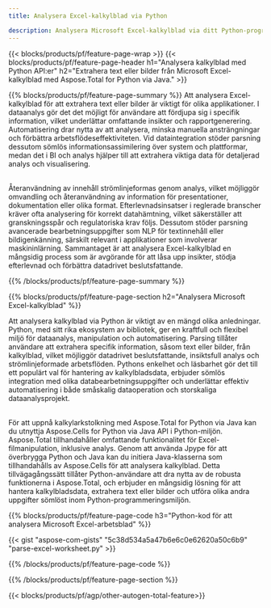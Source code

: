 ```yaml
---
title: Analysera Excel-kalkylblad via Python 

description: Analysera Microsoft Excel-kalkylblad via ditt Python-program. Extrahera text eller bilder med lätthet.
---
```


{{< blocks/products/pf/feature-page-wrap >}}
{{< blocks/products/pf/feature-page-header h1="Analysera kalkylblad med Python API:er" h2="Extrahera text eller bilder från Microsoft Excel-kalkylblad med Aspose.Total for Python via Java." >}}

{{% blocks/products/pf/feature-page-summary %}}
Att analysera Excel-kalkylblad för att extrahera text eller bilder är viktigt för olika applikationer. I dataanalys gör det det möjligt för användare att fördjupa sig i specifik information, vilket underlättar omfattande insikter och rapportgenerering. Automatisering drar nytta av att analysera, minska manuella ansträngningar och förbättra arbetsflödeseffektiviteten. Vid dataintegration stöder parsning dessutom sömlös informationsassimilering över system och plattformar, medan det i BI och analys hjälper till att extrahera viktiga data för detaljerad analys och visualisering. <br /><br />

Återanvändning av innehåll strömlinjeformas genom analys, vilket möjliggör omvandling och återanvändning av information för presentationer, dokumentation eller olika format. Efterlevnadsinsatser i reglerade branscher kräver ofta analysering för korrekt datahämtning, vilket säkerställer att granskningsspår och regulatoriska krav följs. Dessutom stöder parsning avancerade bearbetningsuppgifter som NLP för textinnehåll eller bildigenkänning, särskilt relevant i applikationer som involverar maskininlärning. Sammantaget är att analysera Excel-kalkylblad en mångsidig process som är avgörande för att låsa upp insikter, stödja efterlevnad och förbättra datadrivet beslutsfattande.

{{% /blocks/products/pf/feature-page-summary  %}}


{{% blocks/products/pf/feature-page-section  h2="Analysera Microsoft Excel-kalkylblad" %}}

Att analysera kalkylblad via Python är viktigt av en mängd olika anledningar. Python, med sitt rika ekosystem av bibliotek, ger en kraftfull och flexibel miljö för dataanalys, manipulation och automatisering. Parsing tillåter användare att extrahera specifik information, såsom text eller bilder, från kalkylblad, vilket möjliggör datadrivet beslutsfattande, insiktsfull analys och strömlinjeformade arbetsflöden. Pythons enkelhet och läsbarhet gör det till ett populärt val för hantering av kalkylbladsdata, erbjuder sömlös integration med olika databearbetningsuppgifter och underlättar effektiv automatisering i både småskalig dataoperation och storskaliga dataanalysprojekt.<br /><br />

För att uppnå kalkylarkstolkning med Aspose.Total for Python via Java kan du utnyttja Aspose.Cells for Python via Java API i Python-miljön. Aspose.Total tillhandahåller omfattande funktionalitet för Excel-filmanipulation, inklusive analys. Genom att använda Jpype för att överbrygga Python och Java kan du initiera Java-klasserna som tillhandahålls av Aspose.Cells för att analysera kalkylblad. Detta tillvägagångssätt tillåter Python-användare att dra nytta av de robusta funktionerna i Aspose.Total, och erbjuder en mångsidig lösning för att hantera kalkylbladsdata, extrahera text eller bilder och utföra olika andra uppgifter sömlöst inom Python-programmeringsmiljön.

{{% blocks/products/pf/feature-page-code h3="Python-kod för att analysera Microsoft Excel-arbetsblad" %}}

{{< gist "aspose-com-gists" "5c38d534a5a47b6e6c0e62620a50c6b9" "parse-excel-worksheet.py" >}}

{{% /blocks/products/pf/feature-page-code  %}}

{{% /blocks/products/pf/feature-page-section %}}

{{< blocks/products/pf/agp/other-autogen-total-feature>}}